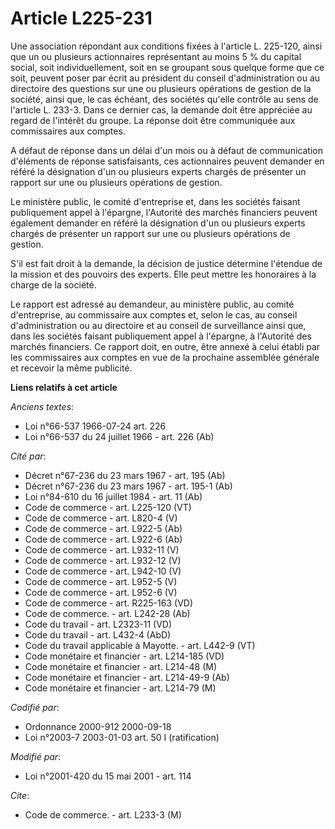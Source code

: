 # Article L225-231

Une association répondant aux conditions fixées à l'article L. 225-120, ainsi que un ou plusieurs actionnaires représentant
au moins 5 % du capital social, soit individuellement, soit en se groupant sous quelque forme que ce soit, peuvent poser par
écrit au président du conseil d'administration ou au directoire des questions sur une ou plusieurs opérations de gestion de
la société, ainsi que, le cas échéant, des sociétés qu'elle contrôle au sens de l'article L. 233-3. Dans ce dernier cas, la
demande doit être appréciée au regard de l'intérêt du groupe. La réponse doit être communiquée aux commissaires aux comptes.

A défaut de réponse dans un délai d'un mois ou à défaut de communication d'éléments de réponse satisfaisants, ces
actionnaires peuvent demander en référé la désignation d'un ou plusieurs experts chargés de présenter un rapport sur une ou
plusieurs opérations de gestion.

Le ministère public, le comité d'entreprise et, dans les sociétés faisant publiquement appel à l'épargne, l'Autorité des
marchés financiers peuvent également demander en référé la désignation d'un ou plusieurs experts chargés de présenter un
rapport sur une ou plusieurs opérations de gestion.

S'il est fait droit à la demande, la décision de justice détermine l'étendue de la mission et des pouvoirs des experts. Elle
peut mettre les honoraires à la charge de la société.

Le rapport est adressé au demandeur, au ministère public, au comité d'entreprise, au commissaire aux comptes et, selon le
cas, au conseil d'administration ou au directoire et au conseil de surveillance ainsi que, dans les sociétés faisant
publiquement appel à l'épargne, à l'Autorité des marchés financiers. Ce rapport doit, en outre, être annexé à celui établi
par les commissaires aux comptes en vue de la prochaine assemblée générale et recevoir la même publicité.

**Liens relatifs à cet article**

_Anciens textes_:

  - Loi n°66-537 1966-07-24 art. 226
  - Loi n°66-537 du 24 juillet 1966 - art. 226 (Ab)

_Cité par_:

  - Décret n°67-236 du 23 mars 1967 - art. 195 (Ab)
  - Décret n°67-236 du 23 mars 1967 - art. 195-1 (Ab)
  - Loi n°84-610 du 16 juillet 1984 - art. 11 (Ab)
  - Code de commerce - art. L225-120 (VT)
  - Code de commerce - art. L820-4 (V)
  - Code de commerce - art. L922-5 (Ab)
  - Code de commerce - art. L922-6 (Ab)
  - Code de commerce - art. L932-11 (V)
  - Code de commerce - art. L932-12 (V)
  - Code de commerce - art. L942-10 (V)
  - Code de commerce - art. L952-5 (V)
  - Code de commerce - art. L952-6 (V)
  - Code de commerce - art. R225-163 (VD)
  - Code de commerce. - art. L242-28 (Ab)
  - Code du travail - art. L2323-11 (VD)
  - Code du travail - art. L432-4 (AbD)
  - Code du travail applicable à Mayotte. - art. L442-9 (VT)
  - Code monétaire et financier - art. L214-185 (VD)
  - Code monétaire et financier - art. L214-48 (M)
  - Code monétaire et financier - art. L214-49-9 (Ab)
  - Code monétaire et financier - art. L214-79 (M)

_Codifié par_:

  - Ordonnance 2000-912 2000-09-18
  - Loi n°2003-7 2003-01-03 art. 50 I (ratification)

_Modifié par_:

  - Loi n°2001-420 du 15 mai 2001 - art. 114

_Cite_:

  - Code de commerce. - art. L233-3 (M)
